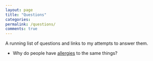 ```yaml
---
layout: page
title: "Questions"
categories: 
permalink: /questions/
comments: true
---
```

A running list of questions and links to my attempts to answer them.

- Why do people have [allergies](https://mcnamara.website/allergies) to the same things?